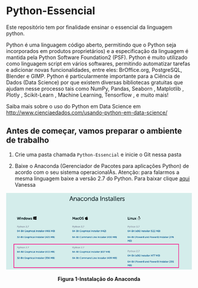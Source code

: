 # Python-Essencial

Este repositório tem por finalidade ensinar o essencial da linguagem python.

Python é uma linguagem código aberto, permitindo que o Python seja incorporados em produtos proprietários) e a especificação da linguagem é mantida pela Python Software Foundation2 (PSF).
Python é muito utilizado como linguagem script em vários softwares, permitindo automatizar tarefas e adicionar novas funcionalidades, entre eles: BrOffice.org, PostgreSQL, Blender e GIMP. 
Python é particularmente importante para a Ciência de Dados (Data Science) por que existem diversas bibliotecas gratuitas que ajudam nesse processo tais como  NumPy, Pandas, Seaborn , Matplotlib , Plotly , Scikit-Learn , Machine Learning, Tensorflow , e muito mais!

Saiba mais sobre o uso do Python em Data Science  em http://www.cienciaedados.com/usando-python-em-data-science/

## Antes de começar, vamos preparar o ambiente de trabalho

1. Crie uma pasta chamada `Python-Essencial` e inicie o Git nessa pasta

2. Baixe o Anaconda (Gerenciador de Pacotes para aplicações Python) de acordo com o seu sistema operacionalÀs. Atenção: para falarmos a mesma linguagem baixe a versão 2.7 do Python. Para baixar clique [aqui](https://www.anaconda.com/products/individual)
Vanessa
<p align="center">
  <img src="imagens/Anaconda.png" alt="Instalação do Anaconda">
</p>
<p align="center">
   <strong>Figura 1-Instalação do Anaconda</strong> 
</p>
